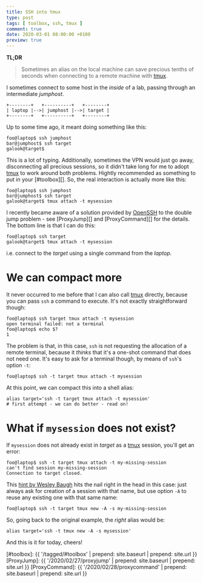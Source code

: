 ```yaml
---
title: SSH into tmux
type: post
tags: [ toolbox, ssh, tmux ]
comment: true
date: 2020-03-01 08:00:00 +0100
preview: true
---
```


**TL;DR**

> Sometimes an alias on the local machine can save precious tenths of
> seconds when connecting to a remote machine with [tmux][].

I sometimes connect to some host in the *inside* of a lab, passing
through an intermediate *jumphost*.

```
+--------+   +----------+   +--------+
| laptop |-->| jumphost |-->| target |
+--------+   +----------+   +--------+
```

Up to some time ago, it meant doing something like this:

```shell
foo@laptop$ ssh jumphost
bar@jumphost$ ssh target
galook@target$
```

This is a lot of typing. Additionally, sometimes the VPN would just go
away, disconnecting all precious sessions, so it didn't take long for me
to adopt [tmux][] to work around both problems. Hightly recommended as
something to put in your [#toolbox][]. So, the real interaction is
actually more like this:

```shell
foo@laptop$ ssh jumphost
bar@jumphost$ ssh target
galook@target$ tmux attach -t mysession
```

I recently became aware of a solution provided by [OpenSSH][] to the
double jump problem - see [ProxyJump][] and [ProxyCommand][] for the
details. The bottom line is that I can do this:

```shell
foo@laptop$ ssh target
galook@target$ tmux attach -t mysession
```

i.e. connect to the *target* using a single command from the *laptop*.

# We can compact more

It never occurred to me before that I can also call [tmux][] directly,
because you can pass `ssh` a command to execute. It's not exactly
straightforward though:


```shell
foo@laptop$ ssh target tmux attach -t mysession
open terminal failed: not a terminal
foo@laptop$ echo $?
1
```

The problem is that, in this case, `ssh` is not requesting the
allocation of a remote terminal, because it *thinks* that it's a
one-shot command that does not need one. It's easy to ask for a terminal
though, by means of `ssh`'s option `-t`:

```shell
foo@laptop$ ssh -t target tmux attach -t mysession
```

At this point, we can compact this into a shell alias:

```shell
alias target='ssh -t target tmux attach -t mysession'
# first attempt - we can do better - read on!
```

# What if `mysession` does not exist?

If `mysession` does not already exist in *target* as a [tmux][] session,
you'll get an error:

```shell
foo@laptop$ ssh -t target tmux attach -t my-missing-session
can't find session my-missing-session
Connection to target closed.
```

This [hint by Wesley Baugh][] hits the nail right in the head in this
case: just always ask for creation of a session with that name, but use
option `-A` to reuse any existing one with that same name:

```shell
foo@laptop$ ssh -t target tmux new -A -s my-missing-session
```

So, going back to the original example, the *right* alias would be:

```shell
alias target='ssh -t tmux new -A -s mysession'
```

And this is it for today, cheers!

[hint by Wesley Baugh]: https://unix.stackexchange.com/a/176885/209167
[OpenSSH]: https://www.openssh.com/
[tmux]: https://github.com/tmux/tmux/wiki
[#toolbox]: {{ '/tagged/#toolbox' | prepend: site.baseurl | prepend: site.url }}
[ProxyJump]: {{ '/2020/02/27/proxyjump' | prepend: site.baseurl | prepend: site.url }}
[ProxyCommand]: {{ '/2020/02/28/proxycommand' | prepend: site.baseurl | prepend: site.url }}
